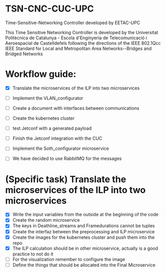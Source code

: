 # TSN-CNC-CUC-UPC
Time-Sensitive-Networking Controller developed by EETAC-UPC

This Time Sensitive Networking Controller is developed by the Universitat Politècnica de Catalunya - Escola d'Enginyeria de Telecomunicació i Aeroespacial de Castelldefels following the directions of the IEEE 802.1Qcc IEEE Standard for Local and Metropolitan Area Networks--Bridges and Bridged Networks

# Workflow guide:
- [X] Translate the microservices of the ILP into two microservices
- [ ] Implement the VLAN_configurator
- [ ] Create a document with interfaces between communications
- [ ] Create the kubernetes cluster
- [ ] test Jetconf with a generated payload
- [ ] Finish the Jetconf integration with the CUC
- [ ] Implement the Soth_configurator microservice
- [ ] We have decided to use RabbitMQ for the messages 


# (Specific task) Translate the microservices of the ILP into two microservices
- [X] Write the input variables from the outside at the beginning of the code
- [X] Create the random microservice
- [X] The keys in Deathline_streams and Framedurations cannot be tuples
- [X] Create the interfaz between the preprocessing and ILP microservice
- [X] Create the images for the kubernetes cluster and push them into the repo
- [X] The ILP calculation should be in other microservice, actually is a good practice to not do it
- [ ] For the visualization remember to configure the image
- [ ] Define the things that should be allocated into the Final Microservice
